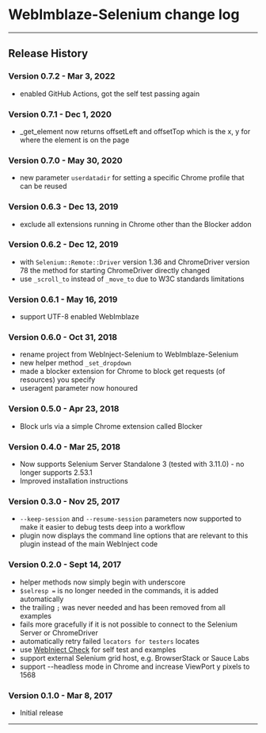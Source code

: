 # WebImblaze-Selenium change log

---

## Release History

### Version 0.7.2 - Mar 3, 2022

-   enabled GitHub Actions, got the self test passing again

### Version 0.7.1 - Dec 1, 2020

-   \_get_element now returns offsetLeft and offsetTop which is the x, y for where the element is on the page

### Version 0.7.0 - May 30, 2020

-   new parameter `userdatadir` for setting a specific Chrome profile that can be reused

### Version 0.6.3 - Dec 13, 2019

-   exclude all extensions running in Chrome other than the Blocker addon

### Version 0.6.2 - Dec 12, 2019

-   with `Selenium::Remote::Driver` version 1.36 and ChromeDriver version 78 the method for starting ChromeDriver directly changed
-   use `_scroll_to` instead of `_move_to` due to W3C standards limitations

### Version 0.6.1 - May 16, 2019

-   support UTF-8 enabled WebImblaze

### Version 0.6.0 - Oct 31, 2018

-   rename project from WebInject-Selenium to WebImblaze-Selenium
-   new helper method `_set_dropdown`
-   made a blocker extension for Chrome to block get requests (of resources) you specify
-   useragent parameter now honoured

### Version 0.5.0 - Apr 23, 2018

-   Block urls via a simple Chrome extension called Blocker

### Version 0.4.0 - Mar 25, 2018

-   Now supports Selenium Server Standalone 3 (tested with 3.11.0) - no longer supports 2.53.1
-   Improved installation instructions

### Version 0.3.0 - Nov 25, 2017

-   `--keep-session` and `--resume-session` parameters now supported to make it easier to debug tests deep into a workflow
-   plugin now displays the command line options that are relevant to this plugin instead of the main WebInject code

### Version 0.2.0 - Sept 14, 2017

-   helper methods now simply begin with underscore
-   `$selresp =` is no longer needed in the commands, it is added automatically
-   the trailing `;` was never needed and has been removed from all examples
-   fails more gracefully if it is not possible to connect to the Selenium Server or ChromeDriver
-   automatically retry failed `locators for testers` locates
-   use [WebInject Check](http://webinject-check.azurewebsites.net) for self test and examples
-   support external Selenium grid host, e.g. BrowserStack or Sauce Labs
-   support --headless mode in Chrome and increase ViewPort y pixels to 1568

### Version 0.1.0 - Mar 8, 2017

-   Initial release

---
